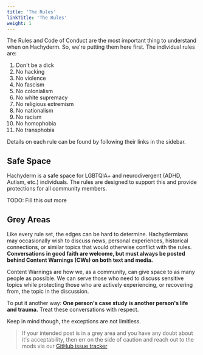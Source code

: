 ```yaml
---
title: 'The Rules'
linkTitle: 'The Rules'
weight: 1
---
```


The Rules and Code of Conduct are the most important thing to understand when
on Hachyderm. So, we're putting them here first. The individual rules are:

1. Don't be a dick
1. No hacking
1. No violence
1. No fascism
1. No colonialism
1. No white supremacy
1. No religious extremism
1. No nationalism
1. No racism
1. No homophobia
1. No transphobia

Details on each rule can be found by following their links
in the sidebar. 

## Safe Space

Hachyderm is a safe space for LGBTQIA+ and neurodivergent 
(ADHD, Autism, etc.) individuals. The rules are designed
to support this and provide protections for all 
community members. 

TODO: Fill this out more

## Grey Areas

Like every rule set, the edges can be hard to determine.
Hachydermians may occasionally wish to discuss news,
personal experiences, historical connections, or similar
topics that would otherwise conflict with the rules.
**Conversations in good faith are welcome, but must always
be posted behind Content Warnings (CWs) on both text and media.**

Content Warnings are how we, as a community, can give space
to as many people as possible. We can serve those who need
to discuss sensitive topics while protecting those who are
actively experiencing, or recovering from, the topic in the
discussion.

To put it another way: **One person's case study is another
person's life and trauma.** Treat these conversations with respect.

Keep in mind though, the exceptions are not limitless.

> If your intended post is in a grey area and you have
> any doubt about it's acceptability, then err on the side
> of caution and reach out to the mods via our [GitHub issue tracker](https://github.com/hachyderm/community/issues)
